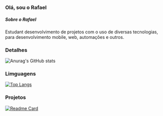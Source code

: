 ### Olá, sou o Rafael
##### Sobre o Rafael
Estudant desenvolvimento de projetos com o uso de diversas tecnologias, para desenvolvimento mobile, web, automações e outros.

### Detalhes
![Anurag's GitHub stats](https://github-readme-stats.vercel.app/api?username=rafaelsdpg&show_icons=true&theme=dark)

### Limguagens
[![Top Langs](https://github-readme-stats.vercel.app/api/top-langs/?username=rafaelsdpg&layout=compact)](https://github.com/anuraghazra/github-readme-stats)

### Projetos
[![Readme Card](https://github-readme-stats.vercel.app/api/pin/?username=rafaelsdpg&repo=TikTok-Clone)](https://github.com/anuraghazra/github-readme-stats)
